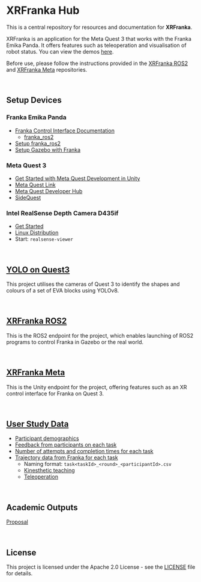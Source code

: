 # XRFranka Hub

This is a central repository for resources and documentation for **XRFranka**.

XRFranka is an application for the Meta Quest 3 that works with the Franka Emika Panda. It offers features such as teleoperation and visualisation of robot status. You can view the demos [here](https://www.youtube.com/watch?v=FrHReF052ss&list=PLGZ6M30GmbVPnrU4zVaIsvYRqLYsf4KVH&index=11).

Before use, please follow the instructions provided in the [XRFranka ROS2](https://github.com/LOOP115/xrfranka_ros2) and [XRFranka Meta](https://github.com/LOOP115/XRFranka_Meta) repositories.

<br>

## Setup Devices

### Franka Emika Panda

- [Franka Control Interface Documentation](https://frankaemika.github.io/docs/index.html)
  - [franka_ros2](https://frankaemika.github.io/docs/franka_ros2.html)
- [Setup franka_ros2](docs/franka/franka_ros2.md)
- [Setup Gazebo with Franka](docs/franka/gazebo.md)

### Meta Quest 3

- [Get Started with Meta Quest Development in Unity](https://www.youtube.com/watch?v=BU9LYKM2TDc&t=314s)
- [Meta Quest Link](https://www.meta.com/en-gb/help/quest/articles/headsets-and-accessories/oculus-link/set-up-link/)
- [Meta Quest Developer Hub](https://developer.oculus.com/meta-quest-developer-hub/)
- [SideQuest](https://sidequestvr.com/)

### Intel RealSense Depth Camera D435if

* [Get Started](https://www.intelrealsense.com/get-started-depth-camera/)
* [Linux Distribution](https://github.com/IntelRealSense/librealsense/blob/development/doc/distribution_linux.md)
* Start: `realsense-viewer`

<br>

## [YOLO on Quest3](https://github.com/LOOP115/YOLO_Quest3)

This project utilises the cameras of Quest 3 to identify the shapes and colours of a set of EVA blocks using YOLOv8.

<br>

## [XRFranka ROS2](https://github.com/LOOP115/xrfranka_ros2)

This is the ROS2 endpoint for the project, which enables launching of ROS2 programs to control Franka in Gazebo or the real world.

<br>

## [XRFranka Meta](https://github.com/LOOP115/XRFranka_Meta)

This is the Unity endpoint for the project, offering features such as an XR control interface for Franka on Quest 3.

<br>

## [ User Study Data](userstudy/)

- [Participant demographics](userstudy/demographics.csv)
- [Feedback from participants on each task](userstudy/tasks.csv)
- [Number of attempts and completion times for each task](userstudy/attempts&time.xlsx)
- [Trajectory data from Franka for each task](userstudy/trajectory/)
  - Naming format: `task<taskId>_<round>_<participantId>.csv`
  - [Kinesthetic teaching](userstudy/trajectory/kinesthetic/)
  - [Teleoperation](userstudy/trajectory/teleoperation/)

<br>

## Academic Outputs

[Proposal](docs/proposal.pdf)

<br>

## License

This project is licensed under the Apache 2.0 License - see the [LICENSE](LICENSE) file for details.
